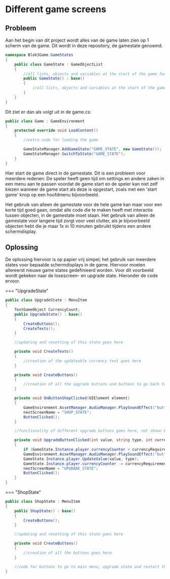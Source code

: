 # Different game screens

## Probleem
Aan het begin van dit project wordt alles van de game laten zien op 1 scherm van de game. Dit wordt in deze repository, de gamestate genoemd.

```C#
namespace Blok3Game.GameStates
{
    public class GameState : GameObjectList
    {
        //all lists, objects and variables at the start of the game for the gamestate are created in the code here
        public GameState() : base()
        {
            //all lists, objects and variables at the start of the game for the gamestate are instantiated here, meaning they will show up when the gamestate is loaded in
        }
    }
}
```

Dit ziet er dan als volgt uit in de game.cs:

```C#
public class Game : GameEnvironment
{
    protected override void LoadContent()
    {
        //extra code for loading the game

        GameStateManager.AddGameState("GAME_STATE", new GameState());
        GameStateManager.SwitchToState("GAME_STATE");
    }
}
```

Hier start de game direct in de gamestate. Dit is een probleem voor meerdere redenen: De speler heeft geen tijd om settings en andere zaken in een menu aan te passen voordat de game start en de speler kan niet zelf kiezen wanneer de game start als deze is opgestart, zoals met een 'start game' knop op een hoofdmenu bijvoorbeeld.

Het gebruik van alleen de gamestate voor de hele game kan maar voor een korte tijd goed gaan, omdat alle code die te maken heeft met interactie tussen objecten, in de gamestate moet staan. Het gebruik van alleen de gamestate voor langere tijd zorgt voor veel clutter, als je bijvoorbeeld objecten hebt die je maar 1x in 10 minuten gebruikt tijdens een andere schermdisplay.

## Oplossing
De oplossing hiervoor is op papier vrij simpel; het gebruik van meerdere states voor bepaalde schermdisplays in de game. Hiervoor moeten allereerst nieuwe game states gedefinieerd worden. Voor dit voorbeeld wordt gekeken naar de losescreen- en upgrade state. Hieronder de code ervoor.

=== "UpgradeState"

```C#
public class UpgradeState : MenuItem
{
    TextGameObject CurrencyCount;
    public UpgradeState() : base()
    {
        CreateButtons();
        CreateTexts();
    }

    //updating and resetting of this state goes here

    private void CreateTexts()
    {
        //creation of the updateable currency text goes here
    }

    private void CreateButtons()
    {
        //creation of all the upgrade buttons and buttons to go back to the main shop
    }

    private void OnButtonShopClicked(UIElement element)
    {
        GameEnvironment.AssetManager.AudioManager.PlaySoundEffect("button_agree");
        nextScreenName = "SHOP_STATE";
        ButtonClicked();
    }

    //functionality of different upgrade buttons goes here, not shown because the code itself is not important for this documentation

    private void UpgradeButtonClicked(int value, string type, int currencyRequirement)
    {
        if (GameState.Instance.player.currencyCounter < currencyRequirement) return;
        GameEnvironment.AssetManager.AudioManager.PlaySoundEffect("button_agree");
        GameState.Instance.player.UpdateValue(value, type);
        GameState.Instance.player.currencyCounter -= currencyRequirement;
        nextScreenName = "UPGRADE_STATE";
        ButtonClicked();
    }
}
```

=== "ShopState"

```C#
public class ShopState : MenuItem
{
    public ShopState() : base()
    {
        CreateButtons();
    }

    //updating and resetting of this state goes here

    private void CreateButtons()
    {
        //creation of all the buttons goes here
    }

    //code for buttons to go to main menu, upgrade state and restart the level would be here
}
```